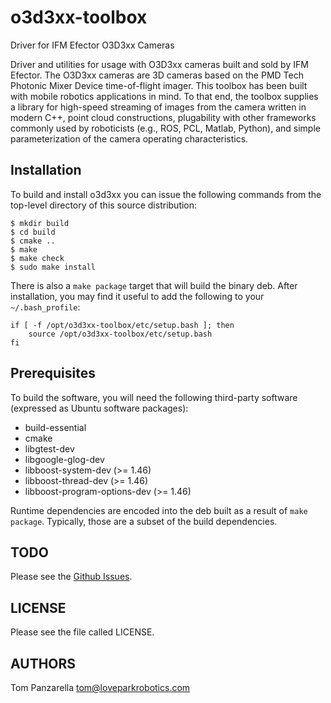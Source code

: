 
o3d3xx-toolbox
==============

Driver for IFM Efector O3D3xx Cameras

Driver and utilities for usage with O3D3xx cameras built and sold
by IFM Efector. The O3D3xx cameras are 3D cameras based on the PMD
Tech Photonic Mixer Device time-of-flight imager. This toolbox has been built
with mobile robotics applications in mind. To that end, the toolbox supplies
a library for high-speed streaming of images from the camera written in modern
C++, point cloud constructions, plugability with other frameworks commonly
used by roboticists (e.g., ROS, PCL, Matlab, Python), and simple
parameterization of the camera operating characteristics.


Installation
------------

To build and install o3d3xx you can issue the following commands
from the top-level directory of this source distribution:

	$ mkdir build
	$ cd build
	$ cmake ..
	$ make
	$ make check
	$ sudo make install

There is also a `make package` target that will build the binary deb. After
installation, you may find it useful to add the following to your
`~/.bash_profile`:

	if [ -f /opt/o3d3xx-toolbox/etc/setup.bash ]; then
		source /opt/o3d3xx-toolbox/etc/setup.bash
	fi


Prerequisites
-------------

To build the software, you will need the following third-party software
(expressed as Ubuntu software packages):

* build-essential
* cmake
* libgtest-dev
* libgoogle-glog-dev
* libboost-system-dev (>= 1.46)
* libboost-thread-dev (>= 1.46)
* libboost-program-options-dev (>= 1.46)

Runtime dependencies are encoded into the deb built as a result of
`make package`. Typically, those are a subset of the build dependencies.

TODO
----

Please see the [Github Issues](https://github.com/lovepark/o3d3xx-toolbox/issues).

LICENSE
-------

Please see the file called LICENSE.

AUTHORS
-------

Tom Panzarella <tom@loveparkrobotics.com>

